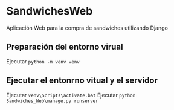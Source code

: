 # SandwichesWeb
 Aplicación Web para la compra de sandwiches utilizando Django

## Preparación del entorno virual
 Ejecutar `python -m venv venv`
 
## Ejecutar el entonrno vitual y el servidor
 Ejecutar `venv\Scripts\activate.bat`
 Ejecutar `python Sandwiches_Web\manage.py runserver`
 
